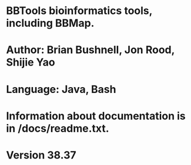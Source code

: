 # BBTools bioinformatics tools, including BBMap.
# Author: Brian Bushnell, Jon Rood, Shijie Yao
# Language: Java, Bash
# Information about documentation is in /docs/readme.txt.

# Version 38.37
